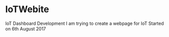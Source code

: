 # IoTWebite
IoT Dashboard Development
I am trying to create a webpage for IoT
Started on 6th August 2017
